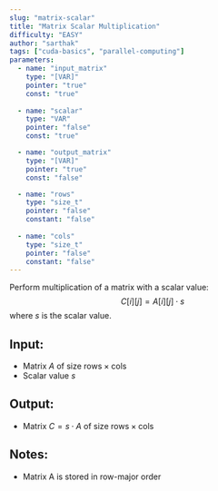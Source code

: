 ```yaml
---
slug: "matrix-scalar"
title: "Matrix Scalar Multiplication"
difficulty: "EASY"
author: "sarthak"
tags: ["cuda-basics", "parallel-computing"]
parameters:
  - name: "input_matrix"
    type: "[VAR]"
    pointer: "true"
    const: "true"
  
  - name: "scalar"
    type: "VAR"
    pointer: "false"
    const: "true"

  - name: "output_matrix" 
    type: "[VAR]"
    pointer: "true"
    const: "false"

  - name: "rows" 
    type: "size_t"
    pointer: "false"
    constant: "false"
    
  - name: "cols"
    type: "size_t"
    pointer: "false"
    constant: "false"
---
```


Perform multiplication of a matrix with a scalar value:
$$
C[i][j] = A[i][j] \cdot s
$$
where $s$ is the scalar value.

## Input:
- Matrix $A$ of size $\text{rows} \times \text{cols}$
- Scalar value $s$

## Output:
- Matrix $C = s \cdot A$ of size $\text{rows} \times \text{cols}$

## Notes:
- Matrix $\text{A}$ is stored in row-major order